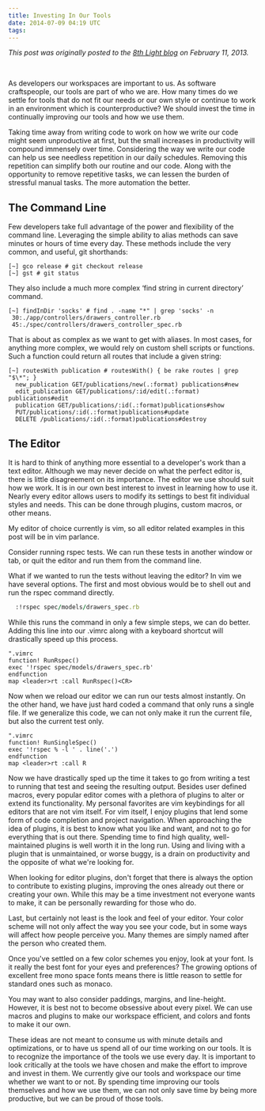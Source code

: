 ```yaml
---
title: Investing In Our Tools
date: 2014-07-09 04:19 UTC
tags:
---
```


<p><em>This post was originally posted to the&nbsp;<a target="_blank" href="http://blog.8thlight.com/">8th Light blog</a>&nbsp;on February 11, 2013.</em></p><p>&nbsp;</p><p>As developers our workspaces are important to us. As software craftspeople, our tools are part of who we are. How many times do we settle for tools that do not fit our needs or our own style or continue to work in an environment which is counterproductive? We should invest the time in continually improving our tools and how we use them.</p><p>Taking time away from writing code to work on&nbsp;<span>how</span>&nbsp;we write our code might seem unproductive at first, but the small increases in productivity will compound immensely over time. Considering the way we write our code can help us see needless repetition in our daily schedules. Removing this repetition can simplify both our routine and our code. Along with the opportunity to remove repetitive tasks, we can lessen the burden of stressful manual tasks. The more automation the better.</p><h2>The Command Line</h2><p>Few developers take full advantage of the power and flexibility of the command line. Leveraging the simple ability to alias methods can save minutes or hours of time every day. These methods include the very common, and useful, git shorthands:</p>

~~~shell
[~] gco release # git checkout release
[~] gst # git status
~~~


<p>They also include a much more complex ‘find string in current directory’ command.</p>

~~~shell
[~] findInDir 'socks' # find . -name "*" | grep 'socks' -n
 30:./app/controllers/drawers_controller.rb
 45:./spec/controllers/drawers_controller_spec.rb
~~~

<p>That is about as complex as we want to get with aliases. In most cases, for anything more complex, we would rely on custom shell scripts or functions. Such a function could return all routes that include a given string:</p>

~~~shell
[~] routesWith publication # routesWith() { be rake routes | grep "$\*"; }
  new_publication GET/publications/new(.:format) publications#new
  edit_publication GET/publications/:id/edit(.:format) publications#edit
  publication GET/publications/:id(.:format)publications#show
  PUT/publications/:id(.:format)publications#update
  DELETE /publications/:id(.:format)publications#destroy
~~~

<h2>The Editor</h2><p>It is hard to think of anything more essential to a developer's work than a text editor. Although we may never decide on what the perfect editor is, there is little disagreement on its importance. The editor we use should suit how we work. It is in our own best interest to invest in learning how to use it. Nearly every editor allows users to modify its settings to best fit individual styles and needs. This can be done through plugins, custom macros, or other means.</p><p>My editor of choice currently is vim, so all editor related examples in this post will be in vim parlance.</p><p>Consider running rspec tests. We can run these tests in another window or tab, or quit the editor and run them from the command line.</p><p>What if we wanted to run the tests without leaving the editor? In vim we have several options. The first and most obvious would be to shell out and run the rspec command directly.</p>

~~~ruby
  :!rspec spec/models/drawers_spec.rb
~~~

<p>While this runs the command in only a few simple steps, we can do better. Adding this line into our .vimrc along with a keyboard shortcut will drastically speed up this process.</p>

~~~vimscript
".vimrc
function! RunRspec()
exec '!rspec spec/models/drawers_spec.rb'
endfunction
map <leader>rt :call RunRspec()<CR>
~~~

<p>Now when we reload our editor we can run our tests almost instantly. On the other hand, we have just hard coded a command that only runs a single file. If we generalize this code, we can not only make it run the current file, but also the current test only.</p>

~~~vimscript
".vimrc
function! RunSingleSpec()
exec '!rspec % -l ' . line('.')
endfunction
map <leader>rt :call R
~~~

<p>Now we have drastically sped up the time it takes to go from writing a test to running that test and seeing the resulting output. Besides user defined macros, every popular editor comes with a plethora of plugins to alter or extend its functionality. My personal favorites are vim keybindings for all editors that are not vim itself. For vim itself, I enjoy plugins that lend some form of code completion and project navigation. When approaching the idea of plugins, it is best to know what you like and want, and not to go for everything that is out there. Spending time to find high quality, well-maintained plugins is well worth it in the long run. Using and living with a plugin that is unmaintained, or worse buggy, is a drain on productivity and the opposite of what we're looking for.</p><p>When looking for editor plugins, don't forget that there is always the option to contribute to existing plugins, improving the ones already out there or creating your own. While this may be a time investment not everyone wants to make, it can be personally rewarding for those who do.</p><p>Last, but certainly not least is the look and feel of your editor. Your color scheme will not only affect the way you see your code, but in some ways will affect how people perceive you. Many themes are simply named after the person who created them.</p><p>Once you've settled on a few color schemes you enjoy, look at your font. Is it really the best font for your eyes and preferences? The growing options of excellent free mono space fonts means there is little reason to settle for standard ones such as monaco.</p><p>You may want to also consider paddings, margins, and line-height. However, it is best not to become obsessive about every pixel. We can use macros and plugins to make our workspace efficient, and colors and fonts to make it our own.</p><p>These ideas are not meant to consume us with minute details and optimizations, or to have us spend all of our time working on our tools. It is to recognize the importance of the tools we use every day. It is important to look critically at the tools we have chosen and make the effort to improve and invest in them. We currently give our tools and workspace our time whether we want to or not. By spending time improving our tools themselves and how we use them, we can not only save time by being more productive, but we can be proud of those tools.</p>
